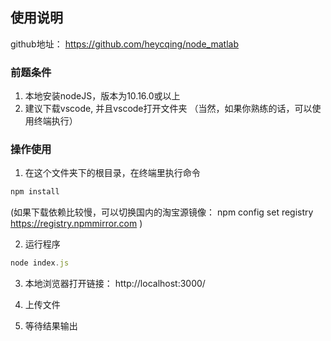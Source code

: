 ## 使用说明

github地址： https://github.com/heycqing/node_matlab 
### 前题条件
1. 本地安装nodeJS，版本为10.16.0或以上
2. 建议下载vscode, 并且vscode打开文件夹
（当然，如果你熟练的话，可以使用终端执行）


### 操作使用
1. 在这个文件夹下的根目录，在终端里执行命令
```js
npm install
```

(如果下载依赖比较慢，可以切换国内的淘宝源镜像：
    npm config set registry https://registry.npmmirror.com
)

2. 运行程序
```js
node index.js
```

3. 本地浏览器打开链接： http://localhost:3000/

4. 上传文件

5. 等待结果输出